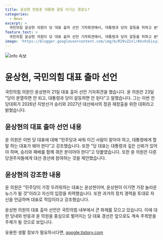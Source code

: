 ```yaml
---
title: 윤상현 한동훈 대통령 갈등 이기는 경로는?
categories:
  - News
excerpt: >
  국민의힘 윤상현 의원이 당 대표 출마 선언 기자회견에서, 대통령과 당의 갈등을 피하고 분열을 막는 것이 필요하다고 강조했다. 또한, 당 대표는 민심과 당심을 오해 없이 전달할 수 있는 사람이어야 하며, 당 대표 후보들에게 대선 경선 참여를 촉구했다. 윤 의원은 본인의 정치 이력을 부각하며, 대표로서의 적임성을 강조했다. 해당 발언은 한동훈, 원희룡, 나경원에 대한 비판과 함께 이루어졌다.
feature_text: >
  국민의힘 윤상현 의원이 당 대표 출마 선언 기자회견에서, 대통령과 당의 갈등을 피하고 분열을 막는 것이 필요하다고 강조했다. 또한, 당 대표는 민심과 당심을 오해 없이 전달할 수 있는 사람이어야 하며, 당 대표 후보들에게 대선 경선 참여를 촉구했다. 윤 의원은 본인의 정치 이력을 부각하며, 대표로서의 적임성을 강조했다. 해당 발언은 한동훈, 원희룡, 나경원에 대한 비판과 함께 이루어졌다.
image: 'https://blogger.googleusercontent.com/img/b/R29vZ2xl/AVvXsEixyZcFfHzMRdzZMjFBmAUKJYCLCGyLL1o632UiGVXcaFdKo_bkvkuCioo0uUKlGfBVcT3P84aROyZIXSBEx3Aw5nCQ3pTgDom1WDC4m8eifvWiAmWEEVb4x6G_l8C0QH225ldMjyaFvpxGEBGNO37VmDTDMHGhJPq73UglMfDca1-0aw/s1600/blogspot.png'
---
```


<p><img src="https://blogger.googleusercontent.com/img/b/R29vZ2xl/AVvXsEixyZcFfHzMRdzZMjFBmAUKJYCLCGyLL1o632UiGVXcaFdKo_bkvkuCioo0uUKlGfBVcT3P84aROyZIXSBEx3Aw5nCQ3pTgDom1WDC4m8eifvWiAmWEEVb4x6G_l8C0QH225ldMjyaFvpxGEBGNO37VmDTDMHGhJPq73UglMfDca1-0aw/s1600/blogspot.png" alt="info 속보" /></p>

<h1>윤상현, 국민의힘 대표 출마 선언</h1>

<p>국민의힘 의원인 윤상현이 21일 대표 출마 선언 기자회견을 했습니다. 윤 의원은 23일 "당이 분열하면 안 되고, 대통령과 당이 갈등하면 안 된다"고 말했습니다. 그는 이번 전당대회가 2026년 지방선거 승리와 2027년 대선에서의 정권 재창출을 위한 대회라고 밝혔습니다.</p>

<h2 data-ke-size="size26">윤상현의 대표 출마 선언 내용</h2>

<p>윤 의원은 이번 당 대표에 대해 "민주당과 싸워 이긴 사람이 맡아야 하고, 대통령에게 할 말 하는 대표가 돼야 한다"고 강조했습니다. 또한 "당 대표는 대통령과 깊은 신뢰가 있어야 하며, 승리와 패배를 함께 겪은 분이어야 한다"고 덧붙였습니다. 또한 윤 의원은 다른 당권주자들에게 대선 경선에 참여하는 것을 제안했습니다.</p>

<h2 data-ke-size="size26">윤상현의 강조한 내용</h2>

<p>윤 의원은 "민주당이 가장 두려워하는 대표는 윤상현이며, 윤상현이 이기면 가장 놀라운 뉴스가 될 것"이라고 자신의 입장을 피력했습니다. 또한 과거의 정치 경력을 토대로 자신을 언급하며 대표로 적임이라고 강조했습니다.</p>

<p>윤상현 의원의 대표 출마 선언은 국민의힘 내부에서 큰 화제를 모으고 있습니다. 이에 대한 당내외 반응과 윤 의원을 중심으로 벌어지는 당 대표 경선은 앞으로도 계속 주목받을 주제가 될 것으로 보입니다.</p>
유용한 생활 정보가 필요하시다면, <a href="https://qoogle.tistory.com" rel="dofollow">qoogle.tistory.com</a>


